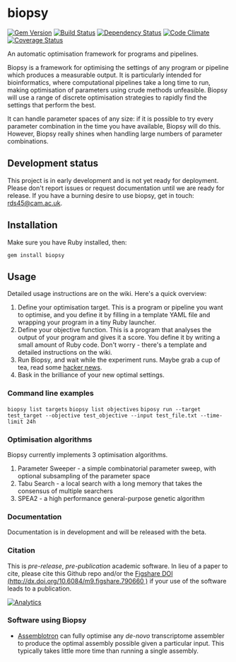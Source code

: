 biopsy
==========

[![Gem Version](https://badge.fury.io/rb/biopsy.png)][gem]
[![Build Status](https://secure.travis-ci.org/Blahah/biopsy.png?branch=master)][travis]
[![Dependency Status](https://gemnasium.com/Blahah/biopsy.png?travis)][gemnasium]
[![Code Climate](https://codeclimate.com/github/Blahah/biopsy.png)][codeclimate]
[![Coverage Status](https://coveralls.io/repos/Blahah/biopsy/badge.png?branch=master)][coveralls]

[gem]: https://badge.fury.io/rb/biopsy
[travis]: https://travis-ci.org/Blahah/biopsy
[gemnasium]: https://gemnasium.com/Blahah/biopsy
[codeclimate]: https://codeclimate.com/github/Blahah/biopsy
[coveralls]: https://coveralls.io/r/Blahah/biopsy

An automatic optimisation framework for programs and pipelines.

Biopsy is a framework for optimising the settings of any program or pipeline which produces a measurable output. It is particularly intended for bioinformatics, where computational pipelines take a long time to run, making optimisation of parameters using crude methods unfeasible. Biopsy will use a range of discrete optimisation strategies to rapidly find the settings that perform the best.

It can handle parameter spaces of any size: if it is possible to try every parameter combination in the time you have available, Biopsy will do this. However, Biopsy really shines when handling large numbers of parameter combinations.

## Development status

This project is in early development and is not yet ready for deployment.
Please don't report issues or request documentation until we are ready for release. If you have a burning desire to use biopsy, get in touch: rds45@cam.ac.uk.

## Installation

Make sure you have Ruby installed, then:

`gem install biopsy`

## Usage

Detailed usage instructions are on the wiki. Here's a quick overview:

1. Define your optimisation target. This is a program or pipeline you want to optimise, and you define it by filling in a template YAML file and wrapping your program in a tiny Ruby launcher.
2. Define your objective function. This is a program that analyses the output of your program and gives it a score. You define it by writing a small amount of Ruby code. Don't worry - there's a template and detailed instructions on the wiki.
3. Run Biopsy, and wait while the experiment runs. Maybe grab a cup of tea, read some [hacker news](http://news.ycombinator.com).
4. Bask in the brilliance of your new optimal settings.

### Command line examples

`biopsy list targets`
`biopsy list objectives`
`biposy run --target test_target --objective test_objective --input test_file.txt --time-limit 24h`

### Optimisation algorithms

Biopsy currently implements 3 optimisation algorithms.

1. Parameter Sweeper - a simple combinatorial parameter sweep, with optional subsampling of the parameter space
2. Tabu Search - a local search with a long memory that takes the consensus of multiple searchers
3. SPEA2 - a high performance general-purpose genetic algorithm

### Documentation

Documentation is in development and will be released with the beta.

### Citation

This is *pre-release*, *pre-publication* academic software. In lieu of a paper to cite, please cite this Github repo and/or the [Figshare DOI (http://dx.doi.org/10.6084/m9.figshare.790660
)](http://dx.doi.org/10.6084/m9.figshare.790660) if your use of the software leads to a publication.

[![Analytics](https://ga-beacon.appspot.com/UA-46900280-1/Blahah/biopsy)](https://github.com/Blahah/biopsy)

### Software using Biopsy

- [Assemblotron](https://github.com/Blahah/assemblotron) can fully optimise any *de-novo* transcriptome assembler to produce the optimal assembly possible given a particular input. This typically takes little more time than running a single assembly.
